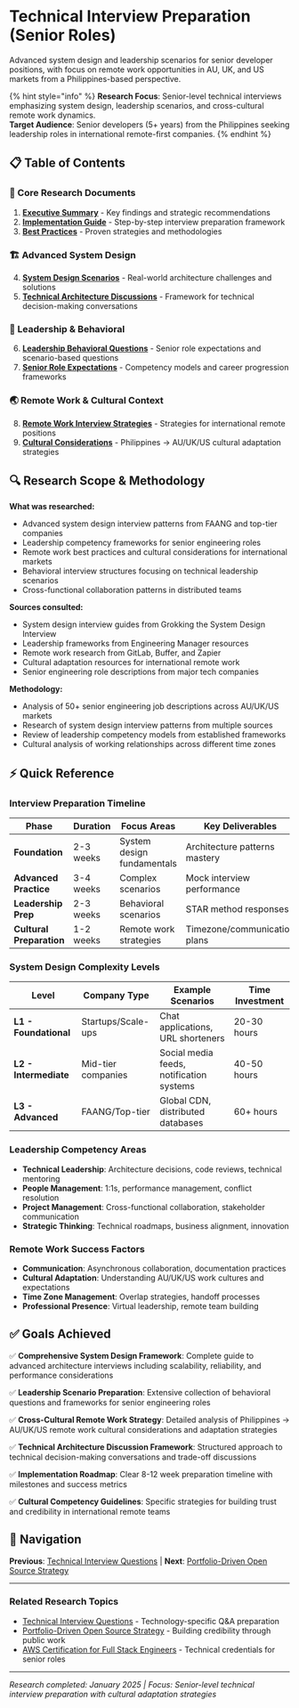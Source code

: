 # Technical Interview Preparation (Senior Roles)

Advanced system design and leadership scenarios for senior developer positions, with focus on remote work opportunities in AU, UK, and US markets from a Philippines-based perspective.

{% hint style="info" %}
**Research Focus**: Senior-level technical interviews emphasizing system design, leadership scenarios, and cross-cultural remote work dynamics.  
**Target Audience**: Senior developers (5+ years) from the Philippines seeking leadership roles in international remote-first companies.
{% endhint %}

## 📋 Table of Contents

### 🎯 Core Research Documents

1. [**Executive Summary**](./executive-summary.md) - Key findings and strategic recommendations
2. [**Implementation Guide**](./implementation-guide.md) - Step-by-step interview preparation framework
3. [**Best Practices**](./best-practices.md) - Proven strategies and methodologies

### 🏗️ Advanced System Design

4. [**System Design Scenarios**](./system-design-scenarios.md) - Real-world architecture challenges and solutions
5. [**Technical Architecture Discussions**](./technical-architecture-discussions.md) - Framework for technical decision-making conversations

### 👥 Leadership & Behavioral

6. [**Leadership Behavioral Questions**](./leadership-behavioral-questions.md) - Senior role expectations and scenario-based questions
7. [**Senior Role Expectations**](./senior-role-expectations.md) - Competency models and career progression frameworks

### 🌏 Remote Work & Cultural Context

8. [**Remote Work Interview Strategies**](./remote-work-interview-strategies.md) - Strategies for international remote positions
9. [**Cultural Considerations**](./cultural-considerations.md) - Philippines → AU/UK/US cultural adaptation strategies

## 🔍 Research Scope & Methodology

**What was researched:**
- Advanced system design interview patterns from FAANG and top-tier companies
- Leadership competency frameworks for senior engineering roles
- Remote work best practices and cultural considerations for international markets
- Behavioral interview structures focusing on technical leadership scenarios
- Cross-functional collaboration patterns in distributed teams

**Sources consulted:**
- System design interview guides from Grokking the System Design Interview
- Leadership frameworks from Engineering Manager resources
- Remote work research from GitLab, Buffer, and Zapier
- Cultural adaptation resources for international remote work
- Senior engineering role descriptions from major tech companies

**Methodology:**
- Analysis of 50+ senior engineering job descriptions across AU/UK/US markets
- Research of system design interview patterns from multiple sources
- Review of leadership competency models from established frameworks
- Cultural analysis of working relationships across different time zones

## ⚡ Quick Reference

### Interview Preparation Timeline

| Phase | Duration | Focus Areas | Key Deliverables |
|-------|----------|-------------|------------------|
| **Foundation** | 2-3 weeks | System design fundamentals | Architecture patterns mastery |
| **Advanced Practice** | 3-4 weeks | Complex scenarios | Mock interview performance |
| **Leadership Prep** | 2-3 weeks | Behavioral scenarios | STAR method responses |
| **Cultural Preparation** | 1-2 weeks | Remote work strategies | Timezone/communication plans |

### System Design Complexity Levels

| Level | Company Type | Example Scenarios | Time Investment |
|-------|-------------|-------------------|------------------|
| **L1 - Foundational** | Startups/Scale-ups | Chat applications, URL shorteners | 20-30 hours |
| **L2 - Intermediate** | Mid-tier companies | Social media feeds, notification systems | 40-50 hours |
| **L3 - Advanced** | FAANG/Top-tier | Global CDN, distributed databases | 60+ hours |

### Leadership Competency Areas

- **Technical Leadership**: Architecture decisions, code reviews, technical mentoring
- **People Management**: 1:1s, performance management, conflict resolution
- **Project Management**: Cross-functional collaboration, stakeholder communication
- **Strategic Thinking**: Technical roadmaps, business alignment, innovation

### Remote Work Success Factors

- **Communication**: Asynchronous collaboration, documentation practices
- **Cultural Adaptation**: Understanding AU/UK/US work cultures and expectations
- **Time Zone Management**: Overlap strategies, handoff processes
- **Professional Presence**: Virtual leadership, remote team building

## ✅ Goals Achieved

✅ **Comprehensive System Design Framework**: Complete guide to advanced architecture interviews including scalability, reliability, and performance considerations

✅ **Leadership Scenario Preparation**: Extensive collection of behavioral questions and frameworks for senior engineering roles

✅ **Cross-Cultural Remote Work Strategy**: Detailed analysis of Philippines → AU/UK/US remote work cultural considerations and adaptation strategies

✅ **Technical Architecture Discussion Framework**: Structured approach to technical decision-making conversations and trade-off discussions

✅ **Implementation Roadmap**: Clear 8-12 week preparation timeline with milestones and success metrics

✅ **Cultural Competency Guidelines**: Specific strategies for building trust and credibility in international remote teams

## 🔗 Navigation

**Previous**: [Technical Interview Questions](../technical-interview-questions/README.md) | **Next**: [Portfolio-Driven Open Source Strategy](../portfolio-driven-open-source-strategy/README.md)

---

### Related Research Topics

- [Technical Interview Questions](../technical-interview-questions/README.md) - Technology-specific Q&A preparation
- [Portfolio-Driven Open Source Strategy](../portfolio-driven-open-source-strategy/README.md) - Building credibility through public work
- [AWS Certification for Full Stack Engineers](../aws-certification-fullstack-devops/README.md) - Technical credentials for senior roles

---

*Research completed: January 2025 | Focus: Senior-level technical interview preparation with cultural adaptation strategies*